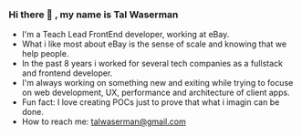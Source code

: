 ### Hi there 👋 , my name is Tal Waserman

<!--
**talwaserman/talwaserman** is a ✨ _special_ ✨ repository because its `README.md` (this file) appears on your GitHub profile.


- 🔭 I’m currently working on ...
- 🌱 I’m currently learning ...
- 👯 I’m looking to collaborate on ...
- 🤔 I’m looking for help with ...
- 💬 Ask me about ...
- 📫 How to reach me: ...
- 😄 Pronouns: ...
- ⚡ Fun fact: ...
-->


- I'm a Teach Lead FrontEnd developer, working at eBay.
- What i like most about eBay is the sense of scale and knowing that we help people.
- In the past 8 years i worked for several tech companies as a fullstack and frontend developer.
- I'm always working on something new and exiting while trying to focuse on web development, UX, performance and architecture of client apps.
- Fun fact: I love creating POCs just to prove that what i imagin can be done.
- How to reach me: talwaserman@gmail.com

